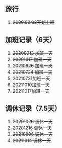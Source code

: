 ## 旅行
1. ~~2020.03.03开始上班~~

## 加班记录（6天）
1. ~~20200913 加班一天~~
2. ~~20201017 加班一天~~
3. ~~20210626 加班一天~~
4. ~~20210724 加班一天~~
5. 20210731加班一天
6. 20211010加班一天
7. 20211017加班一天
## 调休记录（7.5天）
1. ~~20201026 调休一天~~
2. ~~20201216 调休一天~~
3. ~~20210806 调休一天~~
4. ~~20211014 调休一天~~

